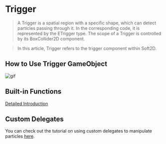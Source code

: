 # Trigger

> A Trigger is a spatial region with a specific shape, which can detect particles passing through it. In the corresponding code, it is represented by the ETrigger type. The scope of a Trigger is controlled by its BoxCollider2D component.

> In this article, Trigger refers to the trigger component within Soft2D.

## How to Use Trigger GameObject

![gif](../../GIFs/Trigger.gif)

## Built-in Functions

[Detailed Introduction]()

## Custom Delegates

You can check out the tutorial on using custom delegates to manipulate particles [here](../Advance/CustomTrigger.md).